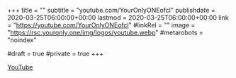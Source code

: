 +++
title = ""
subtitle = "youtube.com/YourOnlyONEofcl"
publishdate = 2020-03-25T06:00:00+00:00
lastmod = 2020-03-25T06:00:00+00:00
link = "https://youtube.com/YourOnlyONEofcl"
#linkRel = ""
image = "https://rsc.youronly.one/img/logos/youtube.webp"
#metarobots = "noindex"

#draft = true
#private = true
+++

[YouTube](https://youtube.com/YourOnlyONEofcl "YouTube")
